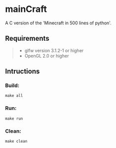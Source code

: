# mainCraft
A C version of the 'Minecraft in 500 lines of python'.

## Requirements 

> * glfw version 3.1.2-1 or higher
> * OpenGL 2.0 or higher

## Intructions

### Build:
~~~~
make all
~~~~

### Run:
~~~~
make run
~~~~

### Clean:
~~~~
make clean
~~~~